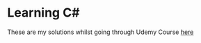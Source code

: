 # Learning C#

These are my solutions whilst going through Udemy Course [here](https://www.udemy.com/course/csharp-tutorial-for-beginners/)